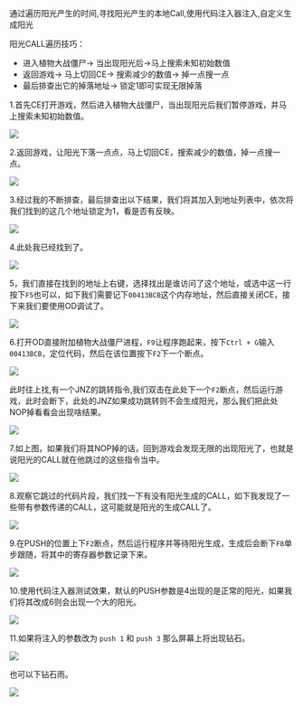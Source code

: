 通过遍历阳光产生的时间,寻找阳光产生的本地Call,使用代码注入器注入,自定义生成阳光

阳光CALL遍历技巧：

 - 进入植物大战僵尸-> 当出现阳光后->马上搜索未知初始数值
 - 返回游戏-> 马上切回CE-> 搜索减少的数值-> 掉一点搜一点
 - 最后排查出它的掉落地址-> 锁定1即可实现无限掉落

1.首先CE打开游戏，然后进入植物大战僵尸，当出现阳光后我们暂停游戏，并马上搜索未知初始数值。

![](/image/1379525-20190718121314392-405103319.png)

2.返回游戏，让阳光下落一点点，马上切回CE，搜索减少的数值，掉一点搜一点。

![](/image/1379525-20190718121434947-1600581787.png)

3.经过我的不断排查，最后排查出以下结果，我们将其加入到地址列表中，依次将我们找到的这几个地址锁定为1，看是否有反映。

![](/image/1379525-20190718121621472-1822797375.png)

4.此处我已经找到了。

![](/image/1379525-20190718121737183-1410348517.png)

5，我们直接在找到的地址上右键，选择找出是谁访问了这个地址，或选中这一行按下`F5`也可以，如下我们需要记下`00413BCB`这个内存地址，然后直接关闭CE，接下来我们要使用OD调试了。

![](/image/1379525-20190718122146635-1635030609.png)

6.打开OD直接附加植物大战僵尸进程，`F9`让程序跑起来，按下`Ctrl + G`输入`00413BCB`，定位代码，然后在该位置按下`F2`下一个断点。

![](/image/1379525-20190718122617016-1121171956.png)

此时往上找,有一个JNZ的跳转指令,我们双击在此处下一个`F2`断点，然后运行游戏，此时会断下，此处的JNZ如果成功跳转则不会生成阳光，那么我们把此处NOP掉看看会出现啥结果。

![](/image/1379525-20190718122814855-1144725334.png)

7.如上图，如果我们将其NOP掉的话，回到游戏会发现无限的出现阳光了，也就是说阳光的CALL就在他跳过的这些指令当中。

![](/image/1379525-20190718123017239-1207231712.png)

8.观察它跳过的代码片段，我们找一下有没有阳光生成的CALL，如下我发现了一些带有参数传递的CALL，这可能就是阳光的生成CALL了。

![](/image/1379525-20190718123511674-1094546304.png)

9.在PUSH的位置上下`F2`断点，然后运行程序并等待阳光生成，生成后会断下`F8`单步跟随，将其中的寄存器参数记录下来。

![](/image/1379525-20190719152046325-964018427.png)

10.使用代码注入器测试效果，默认的PUSH参数是4出现的是正常的阳光，如果我们将其改成6则会出现一个大的阳光。

![](/image/1379525-20190719152137730-584105667.png)

11.如果将注入的参数改为 `push 1` 和 `push 3` 那么屏幕上将出现钻石。

![](/image/1379525-20190719152236113-1778105794.png)

也可以下钻石雨。

![](/image/1379525-20190719152945309-1971739032.png)
